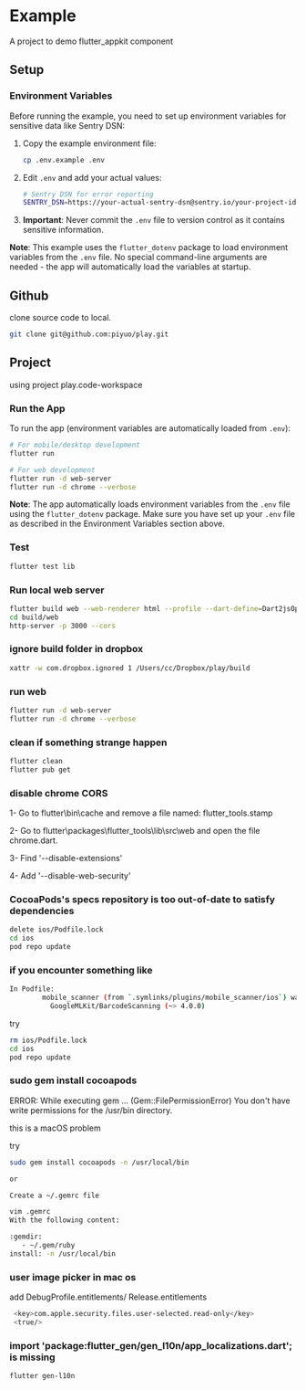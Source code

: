 # Example

A project to demo flutter_appkit component

## Setup

### Environment Variables

Before running the example, you need to set up environment variables for sensitive data like Sentry DSN:

1. Copy the example environment file:

   ```bash
   cp .env.example .env
   ```

2. Edit `.env` and add your actual values:

   ```bash
   # Sentry DSN for error reporting
   SENTRY_DSN=https://your-actual-sentry-dsn@sentry.io/your-project-id
   ```

3. **Important**: Never commit the `.env` file to version control as it contains sensitive information.

**Note**: This example uses the `flutter_dotenv` package to load environment variables from the `.env` file. No special command-line arguments are needed - the app will automatically load the variables at startup.

## Github

clone source code to local.

```bash
git clone git@github.com:piyuo/play.git
```

## Project

using project play.code-workspace

### Run the App

To run the app (environment variables are automatically loaded from `.env`):

```bash
# For mobile/desktop development
flutter run

# For web development
flutter run -d web-server
flutter run -d chrome --verbose
```

**Note**: The app automatically loads environment variables from the `.env` file using the `flutter_dotenv` package. Make sure you have set up your `.env` file as described in the Environment Variables section above.

### Test

```bash
flutter test lib
```

### Run local web server

```bash
flutter build web --web-renderer html --profile --dart-define=Dart2jsOptimization=O0 -t lib/web/app/index.dart
cd build/web
http-server -p 3000 --cors
```

### ignore build folder in dropbox

``` bash
xattr -w com.dropbox.ignored 1 /Users/cc/Dropbox/play/build
```

### run web

```bash
flutter run -d web-server
flutter run -d chrome --verbose
```

### clean if something strange happen

``` bash
flutter clean
flutter pub get
```

### disable chrome CORS

1- Go to flutter\bin\cache and remove a file named: flutter_tools.stamp

2- Go to flutter\packages\flutter_tools\lib\src\web and open the file chrome.dart.

3- Find '--disable-extensions'

4- Add '--disable-web-security'

### CocoaPods's specs repository is too out-of-date to satisfy dependencies

``` bash
delete ios/Podfile.lock
cd ios
pod repo update
```

### if you encounter something like

``` bash
In Podfile:
        mobile_scanner (from `.symlinks/plugins/mobile_scanner/ios`) was resolved to 3.2.0, which depends on
          GoogleMLKit/BarcodeScanning (~> 4.0.0)
```

try

``` bash
rm ios/Podfile.lock
cd ios
pod repo update
```

### sudo gem install cocoapods

ERROR:  While executing gem ... (Gem::FilePermissionError)
    You don't have write permissions for the /usr/bin directory.

this is a macOS problem

try

``` bash
sudo gem install cocoapods -n /usr/local/bin

or

Create a ~/.gemrc file

vim .gemrc
With the following content:

:gemdir:
   - ~/.gem/ruby
install: -n /usr/local/bin
```

### user image picker in mac os

add DebugProfile.entitlements/ Release.entitlements

``` bash
 <key>com.apple.security.files.user-selected.read-only</key>
 <true/>
```

### import 'package:flutter_gen/gen_l10n/app_localizations.dart'; is missing

``` bash
flutter gen-l10n
```
